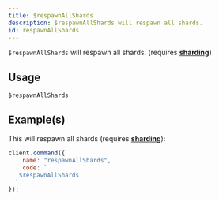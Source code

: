 ```yaml
---
title: $respawnAllShards
description: $respawnAllShards will respawn all shards.
id: respawnAllShards
---
```


`$respawnAllShards` will respawn all shards. (requires [**sharding**](https://aoi.js.org/guides/client/sharding))
## Usage

```aoi
$respawnAllShards
```

## Example(s)

This will respawn all shards (requires [**sharding**](https://aoi.js.org/guides/client/sharding)):

```javascript
client.command({
    name: "respawnAllShards",
    code: `
   $respawnAllShards
  `
});
```
